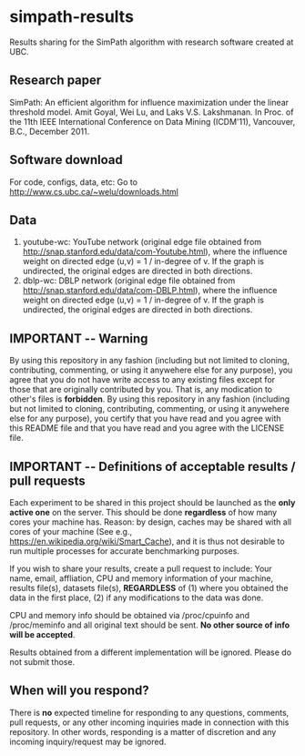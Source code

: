 # simpath-results
Results sharing for the SimPath algorithm with research software created at UBC.

## Research paper

SimPath: An efficient algorithm for influence maximization under the linear threshold model. Amit Goyal, Wei Lu, and Laks V.S. Lakshmanan. In Proc. of the 11th IEEE International Conference on Data Mining (ICDM'11), Vancouver, B.C., December 2011. 

## Software download
For code, configs, data, etc: Go to http://www.cs.ubc.ca/~welu/downloads.html

## Data
1. youtube-wc: YouTube network (original edge file obtained from http://snap.stanford.edu/data/com-Youtube.html), where the influence weight on directed edge (u,v) = 1 / in-degree of v.  If the graph is undirected, the original edges are directed in both directions. 
2. dblp-wc: DBLP network (original edge file obtained from http://snap.stanford.edu/data/com-DBLP.html), where the influence weight on directed edge (u,v) = 1 / in-degree of v.  If the graph is undirected, the original edges are directed in both directions.

## IMPORTANT -- Warning
By using this repository in any fashion (including but not limited to cloning, contributing, commenting, or using it anywehere else for any purpose), you agree that you do not have write access to any existing files except for those that are originally contributed by you.  That is, any modication to other's files is __forbidden__.  By using this repository in any fashion (including but not limited to cloning, contributing, commenting, or using it anywehere else for any purpose), you certify that you have read and you agree with this README file and that you have read and you agree with the LICENSE file.

## IMPORTANT -- Definitions of acceptable results / pull requests
Each experiment to be shared in this project should be launched as the __only active one__ on the server.  This should be done __regardless__ of how many cores your machine has. Reason: by design, caches may be shared with all cores of your machine (See e.g., https://en.wikipedia.org/wiki/Smart_Cache), and it is thus not desirable to run multiple processes for accurate benchmarking purposes.  

If you wish to share your results, create a pull request to include: Your name, email, affliation, CPU and memory information of your machine, results file(s), datasets file(s), __REGARDLESS__ of (1) where you obtained the data in the first place, (2) if any modifications to the data was done.  

CPU and memory info should be obtained via /proc/cpuinfo and /proc/meminfo and all original text should be sent.  __No other source of info will be accepted__.

Results obtained from a different implementation will be ignored. Please do not submit those.

## When will you respond?
There is __no__ expected timeline for responding to any questions, comments, pull requests, or any other incoming inquiries made in connection with this repository.  In other words, responding is a matter of discretion and any incoming inquiry/request may be ignored.

